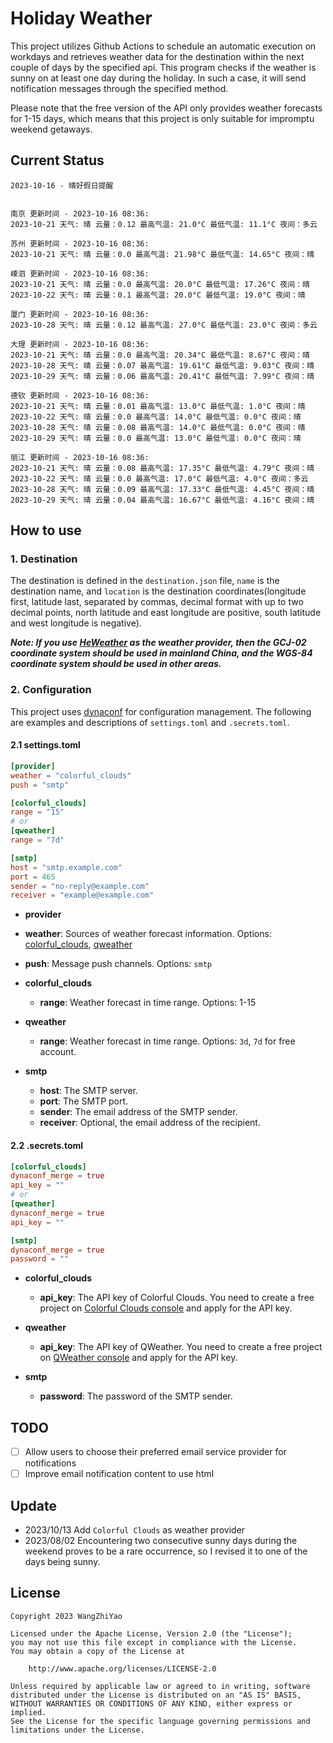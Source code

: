 # Holiday Weather

This project utilizes Github Actions to schedule an automatic execution on workdays and retrieves weather data for the destination within the next couple of days by the  specified api.
This program checks if the weather is sunny on at least one day during the holiday. In such a case, it will send notification messages through the specified method.

Please note that the free version of the API only provides weather forecasts for 1-15 days, which means that this project is only suitable for impromptu weekend getaways.

## Current Status

```
2023-10-16 - 晴好假日提醒


南京 更新时间 - 2023-10-16 08:36:
2023-10-21 天气: 晴 云量：0.12 最高气温: 21.0°C 最低气温: 11.1°C 夜间：多云

苏州 更新时间 - 2023-10-16 08:36:
2023-10-21 天气: 晴 云量：0.0 最高气温: 21.98°C 最低气温: 14.65°C 夜间：晴

嵊泗 更新时间 - 2023-10-16 08:36:
2023-10-21 天气: 晴 云量：0.0 最高气温: 20.0°C 最低气温: 17.26°C 夜间：晴
2023-10-22 天气: 晴 云量：0.1 最高气温: 20.0°C 最低气温: 19.0°C 夜间：晴

厦门 更新时间 - 2023-10-16 08:36:
2023-10-28 天气: 晴 云量：0.12 最高气温: 27.0°C 最低气温: 23.0°C 夜间：多云

大理 更新时间 - 2023-10-16 08:36:
2023-10-21 天气: 晴 云量：0.0 最高气温: 20.34°C 最低气温: 8.67°C 夜间：晴
2023-10-28 天气: 晴 云量：0.07 最高气温: 19.61°C 最低气温: 9.03°C 夜间：晴
2023-10-29 天气: 晴 云量：0.06 最高气温: 20.41°C 最低气温: 7.99°C 夜间：晴

德钦 更新时间 - 2023-10-16 08:36:
2023-10-21 天气: 晴 云量：0.01 最高气温: 13.0°C 最低气温: 1.0°C 夜间：晴
2023-10-22 天气: 晴 云量：0.0 最高气温: 14.0°C 最低气温: 0.0°C 夜间：晴
2023-10-28 天气: 晴 云量：0.08 最高气温: 14.0°C 最低气温: 0.0°C 夜间：晴
2023-10-29 天气: 晴 云量：0.0 最高气温: 13.0°C 最低气温: 0.0°C 夜间：晴

丽江 更新时间 - 2023-10-16 08:36:
2023-10-21 天气: 晴 云量：0.08 最高气温: 17.35°C 最低气温: 4.79°C 夜间：晴
2023-10-22 天气: 晴 云量：0.0 最高气温: 17.0°C 最低气温: 4.0°C 夜间：多云
2023-10-28 天气: 晴 云量：0.09 最高气温: 17.33°C 最低气温: 4.45°C 夜间：晴
2023-10-29 天气: 晴 云量：0.04 最高气温: 16.67°C 最低气温: 4.16°C 夜间：晴

```

## How to use

### 1. Destination

The destination is defined in the `destination.json` file, `name` is the destination name, and `location` is the destination coordinates(longitude first, latitude last, separated by commas, decimal format with up to two decimal points, north latitude and east longitude are positive, south latitude and west longitude is negative).

***Note: If you use [HeWeather](https://dev.qweather.com/docs/) as the weather provider, then the GCJ-02 coordinate system should be used in mainland China, and the WGS-84 coordinate system should be used in other areas.***

### 2. Configuration

This project uses [dynaconf](https://github.com/dynaconf/dynaconf) for configuration management. The following are examples and descriptions of `settings.toml`  and `.secrets.toml`.

#### 2.1 settings.toml

```toml
[provider]
weather = "colorful_clouds"
push = "smtp"

[colorful_clouds]
range = "15"
# or
[qweather]
range = "7d"

[smtp]
host = "smtp.example.com"
port = 465
sender = "no-reply@example.com"
receiver = "example@example.com"
```
-  **provider**
  - **weather**: Sources of weather forecast information. Options: [colorful_clouds](https://docs.caiyunapp.com/docs/daily), [qweather](https://dev.qweather.com/docs/api/weather/weather-daily-forecast/)
  - **push**: Message push channels. Options: `smtp`

- **colorful_clouds**
  - **range**:  Weather forecast in time range. Options: 1-15

- **qweather**
  - **range**: Weather forecast in time range. Options: `3d`, `7d` for free account.

- **smtp**
  - **host**: The SMTP server.
  - **port**: The SMTP port.
  - **sender**: The email address of the SMTP sender.
  - **receiver**: Optional, the email address of the recipient.

#### 2.2 .secrets.toml

```toml
[colorful_clouds]
dynaconf_merge = true
api_key = ""
# or
[qweather]
dynaconf_merge = true
api_key = ""

[smtp]
dynaconf_merge = true
password = ""
```

- **colorful_clouds**
  - **api_key**:  The API key of Colorful Clouds. You need to create a free project on [Colorful Clouds console](https://platform.caiyunapp.com/dashboard/index) and apply for the API key.

- **qweather**
  - **api_key**: The API key of QWeather. You need to create a free project on [QWeather console](https://console.qweather.com/#/console) and apply for the API key.

- **smtp**
  - **password**: The password of the SMTP sender.


## TODO

- [ ] Allow users to choose their preferred email service provider for notifications
- [ ] Improve email notification content to use html

## Update
- 2023/10/13 Add `Colorful Clouds` as weather provider 
- 2023/08/02 Encountering two consecutive sunny days during the weekend proves to be a rare occurrence, so I revised it to one of the days being sunny.

## License

    Copyright 2023 WangZhiYao
    
    Licensed under the Apache License, Version 2.0 (the "License");
    you may not use this file except in compliance with the License.
    You may obtain a copy of the License at
    
        http://www.apache.org/licenses/LICENSE-2.0
    
    Unless required by applicable law or agreed to in writing, software
    distributed under the License is distributed on an "AS IS" BASIS,
    WITHOUT WARRANTIES OR CONDITIONS OF ANY KIND, either express or implied.
    See the License for the specific language governing permissions and
    limitations under the License.
